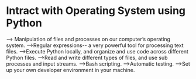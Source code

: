 <h1>Intract with Operating System using Python</h1>
--> Manipulation of files and processes on our computer’s operating system. 
-->Regular expressions-- a very powerful tool for processing text files.     
-->Execute Python locally, and organize and use code across different Python files.         
-->Read and write different types of files, and use sub processes and input streams.         
-->Bash scripting.        
-->Automatic testing.        
-->Set up your own developer environment in your machine.
